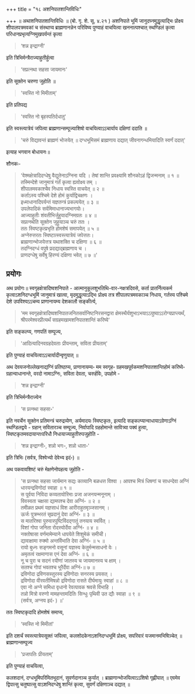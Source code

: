 +++
title = "१८ अशनिपातशान्तिविधिः"

+++
॥ अथाशनिपातशान्तिविधिः ॥ (बो. गृ. शे. सू. ४.२१ ) अशनिपाते भूमिं जानुदघ्नमुद्धृत्याद्भिः प्रोक्ष्य शीपालपत्रमवकां च संस्थाप्य ब्राह्मणानन्नेन परिविष्य पुण्याहं वाचयित्वा खननात्पश्चात् स्थण्डिलं कृत्वा परिधानप्रभृत्यग्निमुखपर्यन्तं कृत्वा 

> ‘शन्न इन्द्राग्नी' 

इति त्रिभिर्मन्त्रैराज्याहुतीर्हुत्वा 

> ‘सप्रत्नथा सहसा जायमानः' 

इति सूक्तेन चरुणा जुहोति ॥ 

> 'स्वस्ति नो मिमीताम्' 

इति प्रतिपद्य 

> 'स्वस्ति नो बृहस्पतिर्दधातु' 

इति स्वस्त्यात्रेयं जपित्वा ब्राह्मणान्सम्पूज्याशिषो वाचयित्वाऽऽचार्याय दक्षिणां ददाति ॥ 

> 'चरुं विद्यावन्तं ब्राह्मणं भोजयेत् ॥ दग्धभूमिसमं ब्राह्मणाय दद्यात् जीवनागन्धमियादिति स्वर्णं ददात्'

इत्याह भगवान बोधायनः॥

शौनकः- 

> 'वेश्मक्षेत्रादिदग्धेषु वैद्युतेनाऽग्निना यदि । 
तेषां शान्ति प्रवक्ष्यामि शौनकोऽहं द्विजन्मनाम् ॥ १ ॥ 
तस्मिन्देशे जानुमात्रं गर्तं कृत्वा ह्यवोक्ष्य तम् ।  
शीपालमवकाश्चैव निधाय स्वस्ति वाचयेत् ॥ २ ॥  
कर्ताऽस्य पश्चिमे देशे होमं कुर्याद्विचक्षणः ।  
इध्माधानादिपर्यन्तं यज्ञतन्त्रं प्रकल्पयेत् ॥ ३ ॥  
उपलेपादिकं सर्वमिमाधानाज्यभागयोः।  
आज्याहुतीः शंवतीभिर्जुहुयादग्निमग्रतः ॥ ४ ॥  
सप्रत्नथेति सूक्तेन जुहुयाञ्च चरुं ततः ।  
ततः स्विष्टकृत्प्रभृति होमशेषं समापयेत् ॥ ५ ॥  
अग्नेरुत्तरतः स्विष्टात्स्वस्त्यात्रेयं जपेत्ततः।  
ब्राह्मणान्भोजयेत्तत्र यथाशक्ति च दक्षिणा ॥ ६ ॥  
तदग्निदग्धं वपुषे प्रदद्याद्ब्राह्मणाय च ।  
प्राणदग्धेषु सर्वेषु हिरण्यं दक्षिणा भवेत् ॥ ७ ॥'

## प्रयोगः

अथ प्रयोगः॥ स्वगृहक्षेत्रादिष्वशनिपाते - आत्मानुकूलशुभतिथि-वार-नक्षत्रदिवसे, कर्ता प्रातर्नित्यकर्म कृत्वाऽशनिदग्धभूमिं जानुमात्रं खात्वा, मृदमुद्धृत्याऽद्भिः प्रोक्ष्य तत्र शीपालपत्रमवकाञ्च निधाय, गर्तस्य पश्चिमे देशे उपविश्यऽऽचम्य प्राणानायम्य देशकालौ सङ्कीर्त्य, 

> 'मम स्वगृहक्षेत्रादिष्वशनिपातजनितसर्वानिष्टनिरसनद्वारा क्षेमस्थैर्यशुभाऽभयाऽऽयुष्याऽऽरोग्यप्राप्त्यर्थं, श्रीपरमेश्वरप्रीत्यर्थं सग्रहमखामशनिपातशान्तिं करिष्ये' 

इति सङ्कल्प्य, गणपतिं सम्पूज्य, 

> 'आदित्यादिनवग्रहदेवताः प्रीयन्ताम्, सविता प्रीयताम्' 

इति पुण्याहं वाचयित्वाऽऽचार्यादीन्वृणुयात् ॥ 

अथ देवयजनोल्लेखनाद्यग्निं प्रतिष्ठाप्य, प्राणानायम्य॰ मम स्वगृह॰ ग्रहमखपूर्वकमशनिपातशान्तिहोमं करिष्ये॰ ग्रहान्वाधानान्ते, वरदो नामाऽग्निः, सविता देवता, चरुर्हविः, उपहोमे -

> ‘शन्न इन्द्राग्नी' 

इति त्रिभिर्मन्त्रैराज्येन 

> ‘स प्रत्नथा सहसा॰' 

इति नवर्चेन सूक्तेन प्रतिमन्त्रं चरुद्रव्येण, अर्यमादयः स्विष्टकृतः, इत्यादि सङ्कल्प्यान्वाधायाऽग्रेणाऽग्निं स्थण्डिलद्वये - ग्रहान् सवितारञ्च सम्पूज्य, निर्वापादि ग्रहहोमान्ते सावित्र्या पक्वं हुत्वा, स्विष्टकृतमवदायान्तःपरिधौ निधायाज्याहुतीरुपजुहोति - 

> ‘शन्न इन्द्राग्नी॰, शन्नो भगः॰, शन्नो धाता॰' 

इति त्रिभिः (सर्वत्र, विश्वेभ्यो देवेभ्य इदं॰) ॥ 

अथ पकवावशिष्टं चरुं मेक्षणेनोपहत्य जुहोति - 

> 'स प्रत्नथा सहसा जार्यमान सद्यः काव्यानि बळधत्त विश्वा । 
आपश्च मित्रं धिषणां च साधन्देवा अग्निं धारयन्द्रविणोदां स्वाहा ॥ १ ॥  
स पूर्वया निविदा कव्यतायोरिमाः प्रजा अजनयन्मनूनाम् ।   
विवस्वता चक्षसा द्यामपश्च देवा अग्निं॰ ॥ २ ॥  
तमीळत प्रथमं यज्ञसाधं विश आरीराहुतमृञ्जसानम् ।  
ऊर्जः पुत्रम्भरतं सृप्रदानुं देवा अग्निं॰ ॥ ३ ॥  
स मातरिश्वा पुरुवारपुष्टिविंदद्गातुं तनयाय स्वर्वित् ।  
विशां गोपा जनिता रोदस्योर्देवा अग्निं॰ ॥ ४ ॥  
नक्तोषासा वर्णमामेम्याने धापयेते शिशुमेकं समीची।   
द्यावाक्षामा रुक्मो अन्तर्विभाति देवा अग्निं॰ ॥ ५ ॥  
रायो बुध्नः सङ्गमनो वसूनां यज्ञस्य केतुर्मन्मसाधनो वेः ।  
अमृतत्वं रक्षमाणास एनं देवा अग्निं॰ ॥ ६ ॥  
नू च पुरा च सदनं रयीणां जातस्य च जायमानस्य च क्षाम् ।    
सतश्च गोपां भवतश्च भूरैर्देवा अग्निं॰॥ ७ ॥  
द्रविणोदा द्रविणसस्तुरस्य द्रविणोदाः सनरस्य प्रयसत् ।   
द्रविणोदा वीरवतीमिषन्नो द्रविणोदा रासते दीर्घमायुः स्वाहा॑ ॥ ८ ॥  
एवा नो अग्ने समिधा वृधानो रेवत्पावक श्रवसे विभाहि ।   
तन्नो मित्रो वरुणो मामहन्तामदितिः सिन्धुः पृथिवी उत द्यौः स्वाहा ॥ ९ ॥   
(सर्वत्र, अग्नय इदं॰ ) ॥'   

ततः स्विष्टकृदादि होमशेषं समाप्य, 

> ‘स्वस्ति नो मिमीतां' 

इति दशर्चं स्वस्त्यात्रेयसूक्तं जपित्वा, कलशोदकेनाऽशनिदग्धभूमिं प्रोक्ष्य, सपरिवारं यजमानमभिषिञ्चेत् ॥ ब्राह्मणान्सम्पूज्य

> 'प्रजापतिः प्रीयताम्' 

इति पुण्याहं वाचयित्वा, 

कलशदानं, दग्धभूमिपरिमितभूदानं, सुवर्णदानञ्च कुर्यात् । ब्राह्मणान्भोजयित्वाऽऽशिषो गृह्णीयात् ॥ एवमेव द्विपात्सु चतुष्पात्सु वाऽशनिदग्धेषु शान्तिं कृत्वा, सुवर्णं दक्षिणाञ्च दद्यात् ॥
